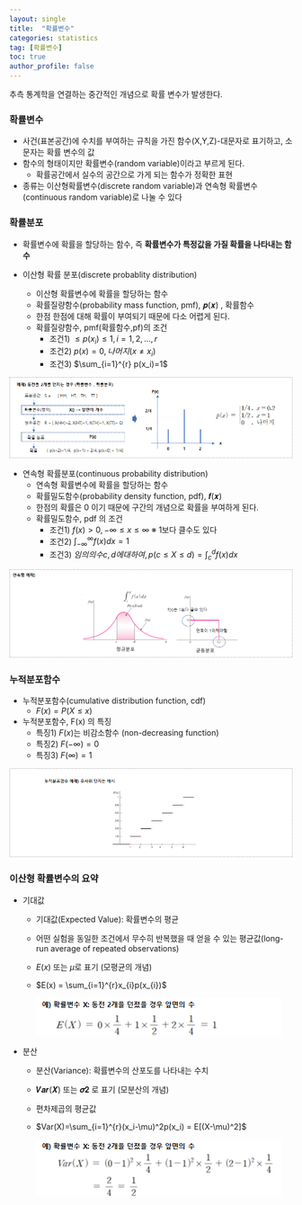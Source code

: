 ```yaml
---
layout: single
title:  "확률변수"
categories: statistics
tag: [확률변수]
toc: true
author_profile: false
---
```


추측 통계학을 연결하는 중간적인 개념으로 확률 변수가 발생한다.

### 확률변수

* 사건(표본공간)에 수치를 부여하는 규칙을 가진 함수(X,Y,Z)-대문자로 표기하고, 소문자는 확률 변수의 값
* 함수의 형태이지만 확률변수(random variable)이라고 부르게 된다.
  * 확률공간에서 실수의 공간으로 가게 되는 함수가 정확한 표현
* 종류는 이산형확률변수(discrete random variable)과 연속형 확률변수(continuous random variable)로 나눌 수 있다

### 확률분포

* 확률변수에 확률을 할당하는 함수, 즉 **확률변수가 특정값을 가질 확률을 나타내는 함수**

* 이산형 확률 분포(discrete probablity distribution)
  * 이산형 확률변수에 확률을 할당하는 함수
  * 확률질량함수(probability mass function, pmf), 𝒑(𝒙) , 확률함수
  * 한점 한점에 대해 확률이 부여되기 때문에 다소 어렵게 된다.
  * 확률질량함수, pmf(확률함수,pf)의 조건
    * 조건1)  $\le p(x_i) \le 1 , i = 1,2,...,r$
    * 조건2)  $p(x) = 0 , 나머지 (x \ne x_i)$
    * 조건3)  $\sum_{i=1}^{r} p(x_i)=1$


<center><img src="../../images/2022-03-15-variable/pic-1.png" /></center>

* 연속형 확률분포(continuous probability distribution)
  * 연속형 확률변수에 확률을 할당하는 함수
  * 확률밀도함수(probability density function, pdf), 𝒇(𝒙)
  * 한점의 확률은 0 이기 때문에 구간의 개념으로 확률을 부여하게 된다.
  * 확률밀도함수, pdf 의 조건
    * 조건1)  $f(x) \gt 0, -∞ \le x \le ∞$ ※ 1보다 클수도 있다
    * 조건2)  $\int_{-∞}^{∞}f(x)dx = 1$
    * 조건3)  $임의의수 c,d에 대하여, p(c \le X \le d)=\int_{c}^{d}f(x)dx$


<center><img src="../../images/2022-03-15-variable/pic-2.png" /></center>

### 누적분포함수

* 누적분포함수(cumulative distribution function, cdf)
  * $F(x) = P(X \le x)$
* 누적분포함수, F(x) 의 특징
  * 특징1) $F(x)$는 비감소함수 (non-decreasing function)
  * 특징2) $F(-∞)=0$
  * 특징3) $F(∞)=1$
  

<center><img src="../../images/2022-03-15-variable/pic-3.png" /></center>


### 이산형 확률변수의 요약
* 기대값
  * 기대값(Expected Value): 확률변수의 평균
  * 어떤 실험을 동일한 조건에서 무수히 반복했을 때 얻을 수 있는 평균값(long-run average of repeated observations)
  * $E(x)$ 또는 $\mu$로 표기 (모평균의 개념)
  * $E(x) = \sum_{i=1}^{r}x_{i}p(x_{i})$
  
    <img src="../../images/2022-03-15-variable/pic-4.png" />

* 분산
  * 분산(Variance): 확률변수의 산포도를 나타내는 수치
  * 𝑽𝒂𝒓(𝑿) 또는 𝝈𝟐 로 표기 (모분산의 개념)
  * 편차제곱의 평균값
  * $Var(X)=\sum_{i=1}^{r}(x_i-\mu)^2p(x_i) = E[(X-\mu)^2]$

    <img src="../../images/2022-03-15-variable/pic-5.png" />


